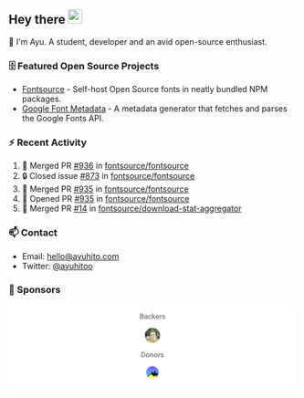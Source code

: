 ## Hey there <img src="https://media.giphy.com/media/hvRJCLFzcasrR4ia7z/giphy.gif" width="25" height="25">

📝 I'm Ayu. A student, developer and an avid open-source enthusiast.

### 🗄 Featured Open Source Projects

- [Fontsource](https://github.com/fontsource/fontsource) - Self-host Open Source fonts in neatly bundled NPM packages.
- [Google Font Metadata](https://github.com/fontsource/google-font-metadata) - A metadata generator that fetches and parses the Google Fonts API.

### ⚡ Recent Activity

<!--START_SECTION:activity-->

1. 🎉 Merged PR [#936](https://github.com/fontsource/fontsource/pull/936) in [fontsource/fontsource](https://github.com/fontsource/fontsource)
2. 🔒 Closed issue [#873](https://github.com/fontsource/fontsource/issues/873) in [fontsource/fontsource](https://github.com/fontsource/fontsource)
3. 🎉 Merged PR [#935](https://github.com/fontsource/fontsource/pull/935) in [fontsource/fontsource](https://github.com/fontsource/fontsource)
4. 💪 Opened PR [#935](https://github.com/fontsource/fontsource/pull/935) in [fontsource/fontsource](https://github.com/fontsource/fontsource)
5. 🎉 Merged PR [#14](https://github.com/fontsource/download-stat-aggregator/pull/14) in [fontsource/download-stat-aggregator](https://github.com/fontsource/download-stat-aggregator)
<!--END_SECTION:activity-->

### 📫 Contact

- Email: hello@ayuhito.com
- Twitter: [@ayuhitoo](https://twitter.com/ayuhitoo)

### :sparkling_heart: Sponsors

<p align="center">
  <a href="https://cdn.jsdelivr.net/gh/ayuhito/ayuhito/sponsors.svg">
    <img src='https://raw.githubusercontent.com/ayuhito/ayuhito/master/sponsors.svg'/>
  </a>
</p>
